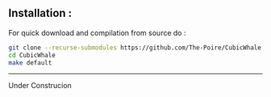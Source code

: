 ## Installation :

For quick download and compilation from source do :

```bash
git clone --recurse-submodules https://github.com/The-Poire/CubicWhale.git
cd CubicWhale
make default
```

---
Under Construcion